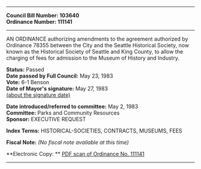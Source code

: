 * * * * *  
  
**Council Bill Number: [](#h0)[](#h2)103640**   
**Ordinance Number: 111141**  
  
* * * * *  
  
AN ORDINANCE authorizing amendments to the agreement authorized by Ordinance 78355 between the City and the Seattle Historical Society, now known as the Historical Society of Seattle and King County, to allow the charging of fees for admission to the Museum of History and Industry.  
  
**Status:** Passed   
**Date passed by Full Council:** May 23, 1983   
**Vote:** 6-1 Benson   
**Date of Mayor's signature:** May 27, 1983   
[(about the signature date)](/~public/approvaldate.htm)   
  
  
**Date introduced/referred to committee:** May 2, 1983   
**Committee:** Parks and Community Resources   
**Sponsor:** EXECUTIVE REQUEST   
  
**Index Terms:** HISTORICAL-SOCIETIES, CONTRACTS, MUSEUMS, FEES  
  
**Fiscal Note:** *(No fiscal note available at this time)*  
  
**Electronic Copy: ** [PDF scan of Ordinance No. 111141](/~archives/Ordinances/Ord_111141.pdf)  
  
* * * * *  
